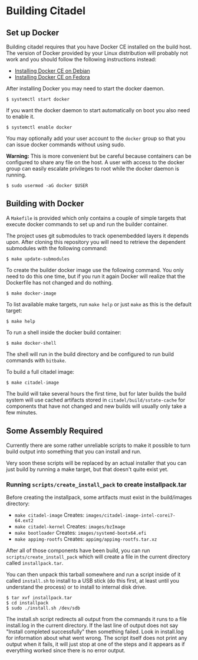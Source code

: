 # Building Citadel

## Set up Docker

Building citadel requires that you have Docker CE installed on the build host.  The version of Docker
provided by your Linux distribution will probably not work and you should follow the following instructions
instead:

  * [Installing Docker CE on Debian](https://docs.docker.com/install/linux/docker-ce/debian/)
  * [Installing Docker CE on Fedora](https://docs.docker.com/install/linux/docker-ce/fedora/)

After installing Docker you may need to start the docker daemon.

    $ systemctl start docker

If you want the docker daemon to start automatically on boot you also need to enable it.

    $ systemctl enable docker

You may optionally add your user account to the `docker` group so that you can issue docker commands without using
sudo.  

**Warning:** This is more convenient but be careful because containers can be configured to share any file on the host. 
A user with access to the docker group can easily escalate privileges to root while the docker daemon is running.

    $ sudo usermod -aG docker $USER

## Building with Docker

A `Makefile` is provided which only contains a couple of simple targets that execute docker commands to set up and run the 
builder container.

The project uses git submodules to track openembedded layers it depends upon.  After cloning this repository you will need to 
retrieve the dependent submodules with the following command:

    $ make update-submodules

To create the builder docker image use the following command.  You only need to do this one time, but if you run it again
Docker will realize that the Dockerfile has not changed and do nothing.

    $ make docker-image

To list available make targets, run `make help` or just `make` as this is the default target:

    $ make help

To run a shell inside the docker build container:

    $ make docker-shell

The shell will run in the build directory and be configured to run build commands with `bitbake`.  

To build a full citadel image:

    $ make citadel-image

The build will take several hours the first time, but for later builds the build system will use cached artifacts stored 
in `citadel/build/sstate-cache` for components that have not changed and new builds will usually only take a few minutes.

## Some Assembly Required

Currently there are some rather unreliable scripts to make it possible to turn build output into something that you can install and run.

Very soon these scripts will be replaced by an actual installer that you can just build by running a make target, but that doesn't quite exist yet.

### Running `scripts/create_install_pack` to create installpack.tar

Before creating the installpack, some artifacts must exist in the build/images directory:

  * `make citadel-image`  Creates: `images/citadel-image-intel-corei7-64.ext2`
  * `make citadel-kernel` Creates: `images/bzImage`
  * `make bootloader`     Creates: `images/systemd-bootx64.efi`
  * `make appimg-rootfs`  Creates: `appimg/appimg-rootfs.tar.xz`

After all of those components have been build, you can run `scripts/create_install_pack` which will create a file in the current directory called `installpack.tar`.  

You can then unpack this tarball somewhere and run a script inside of it called `install.sh` to install to a USB stick (do this first, at least until you understand the process) or to install to internal disk drive.

    $ tar xvf installpack.tar
    $ cd installpack
    $ sudo ./install.sh /dev/sdb

The install.sh script redirects all output from the commands it runs to a file install.log in the current directory.  If the last line of output does not say "Install completed successfully" then something failed.  Look in install.log for information about what went wrong.  The script itself does not print any output when it fails, it will just stop at one of the steps and it appears as if everything worked since there is no error output.


